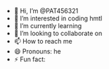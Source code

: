 - 👋 Hi, I’m @PAT456321
- 👀 I’m interested in coding hmtl
- 🌱 I’m currently learning 
- 💞️ I’m looking to collaborate on 
- 📫 How to reach me 
- 😄 Pronouns: he
- ⚡ Fun fact: 

<!---
PAT456321/PAT456321 is a ✨ special ✨ repository because its `README.md` (this file) appears on your GitHub profile.
You can click the Preview link to take a look at your changes.
--->
